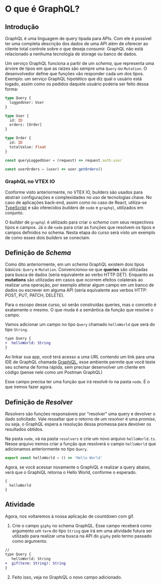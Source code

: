 # O que é GraphQL?

## Introdução
GraphQL é uma linguagem de query tipada para APIs. Com ele é possível ter uma completa descrição dos dados de uma API além de oferecer ao cliente total controle sobre o que deseja consumir. GraphQL não está relacionado a nenhuma tecnologia de storage ou banco de dados.

Um serviço GraphQL funciona a partir de um *schema*, que representa uma árvore de tipos em que as raízes são sempre uma `Query` ou `Mutation`. O desenvolvedor define que funções vão responder cada um dos tipos. Exemplo: um serviço GraphQL hipotético que diz qual o usuário está logado, assim como os pedidos daquele usuário poderia ser feito dessa forma:

```graphql
type Query {
  loggedUser: User
}

type User {
  id: ID
  orders: [Order]
}

type Order {
  id: ID
  totalValue: Float
}
```

```js
const queryLoggedUser = (request) => request.auth.user

const userOrders = (user) => user.getOrders()
```

### GraphQL no VTEX IO
Conforme visto anteriormente, no VTEX IO, builders são usados para abstrair configurações e complexidades no uso de tecnologias chave. No caso de aplicações back-end, assim como no caso de React, utiliza-se [TypeScript](https://www.typescriptlang.org/) e são oferecidos *builders* de `node` e `graphql`, utilizados em conjunto.

O *builder* de `graphql` é utilizado para criar o *schema* com seus respectivos tipos e campos. Já o de `node` para criar as funções que resolvem os tipos e campos definidos no schema.
Nesta etapa do curso será visto um exemplo de como esses dois *builders* se conectam.

## Definição de *Schema*

Como dito anteriormente, em um *schema* GraphQL existem dois tipos básicos: `Query` e `Mutation`. Convencionou-se que **queries** são utilizadas para busca de dados (seria equivalente ao verbo HTTP GET). Enquanto as **mutations** são utilizadas em casos que ocorrem efeitos colaterais ao realizar uma operação, por exemplo alterar algum campo em um banco de dados ou escrever em alguma API (seria equivalente aos verbos HTTP: POST, PUT, PATCH, DELETE).

Para o escopo desse curso, só serão construídas queries, mas o conceito é exatamente o mesmo. O que muda é a semântica da função que resolve o campo.

Vamos adicionar um campo no tipo `Query` chamado `helloWorld` que será do tipo `String`.

```diff
type Query {
+  helloWorld: String
}
```

Ao linkar sua app, você terá acesso a uma URL contendo um link para uma IDE de GraphQL chamada [GraphiQL](https://graphql.org/swapi-graphql), esse ambiente permite que você teste seu schema de forma rápida, sem precisar desenvolver um cliente em código (pense nele como um Postman GraphQL)

Esse campo precisa ter uma função que irá resolvê-lo na pasta `node`. É o que iremos fazer agora.

## Definição de *Resolver*
*Resolvers* são funções responsáveis por "resolver" uma query e devolver o dado solicitado. Vale ressaltar que o retorno de um *resolver* é uma *promise*, ou seja, o GraphQL espera a resolução dessa promessa para devolver os resultados obtidos.

Na pasta `node`, vá na pasta `resolvers` e crie um novo arquivo `helloWorld.ts`. Nesse arquivo iremos criar a função que resolverá o campo `helloWorld` que adicionamos anteriormente no tipo `Query`.

```ts
export const helloWorld = () => 'Hello World'
```

Agora, se você acessar novamente o GraphiQL e realizar a query abaixo, verá que o GraphiQL retorna o Hello World, conforme o esperado.

```
{
  helloWorld
}
```

## Atividade

Agora, nos voltaremos à nossa aplicação de countdown com gif. 

1. Crie o campo `giphy` no schema GraphQL. Esse campo receberá como argumento um `term` do tipo `String` que irá em uma atividade futura ser utilizado para realizar uma busca na API do `giphy` pelo termo passado como argumento.

```diff
//
type Query {
   helloWorld: String
+  gif(term: String): String
}
```

2. Feito isso, veja no GraphiQL o novo campo adicionado.